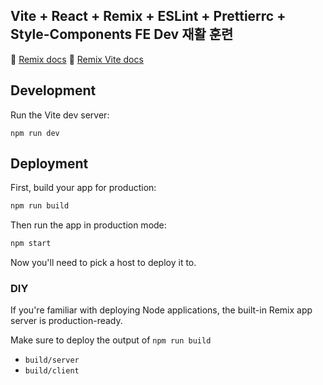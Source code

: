 ## Vite + React + Remix + ESLint + Prettierrc + Style-Components FE Dev 재활 훈련

📖 [Remix docs](https://remix.run/docs) 
📖 [Remix Vite docs](https://remix.run/docs/en/main/guides/vite)

## Development

Run the Vite dev server:

```shellscript
npm run dev
```

## Deployment

First, build your app for production:

```sh
npm run build
```

Then run the app in production mode:

```sh
npm start
```

Now you'll need to pick a host to deploy it to.

### DIY

If you're familiar with deploying Node applications, the built-in Remix app server is production-ready.

Make sure to deploy the output of `npm run build`

- `build/server`
- `build/client`
